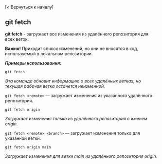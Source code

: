 [< Вернуться к началу]

## git fetch

**git fetch** - загружает все изменения из удалённого репозитория для всех веток.

**Важно!** Приходит список изменений, но они не вносятся в код, используемый в локальном репозитории.

***Примеры использования:***

```bash=
git fetch
```
*Эта команда обновит информацию о всех удалённых ветках, но текущая рабочая ветка останется неизменной.*

`git fetch <remote>` — загружает изменения из указанного удалённого репозитория.
```bash=
git fetch origin
```
*Загружает изменения только из удалённого репозитория с именем origin.*

`git fetch <remote> <branch>` — загружает изменения только для указанной ветки.
```bash=
git fetch origin main
```
*Загружает изменения для ветки main из удалённого репозитория origin.*

[def]: ./readme.md